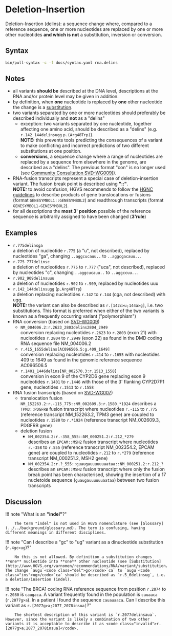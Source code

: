# Deletion-Insertion

<!-- ## Definition -->

Deletion-Insertion (delins): a sequence change where, compared to a reference sequence, one or more nucleotides are replaced by one or more other nucleotides **and which is not** a substitution, inversion or conversion.

## Syntax

```sh exec="true"
bin/pull-syntax -c -f docs/syntax.yaml rna.delins
```

## Notes

- all variants **should be** described at the DNA level, descriptions at the RNA and/or protein level may be given in addition.
- by definition, when **one** nucleotide is replaced by **one** other nucleotide the change is a [substitution](substitution.md).
- two variants separated by one or more nucleotides should preferably be described individually and **not** as a "delins"
    - exception: two variants separated by one nucleotide, together affecting one amino acid, should be described as a "delins" (e.g. `r.142_144delinsugg` `p.(Arg48Trp)`).<br>
      **NOTE:** this prevents tools predicting the consequences of a variant to make conflicting and incorrect predictions of two different substitutions at one position.
    - **conversions**, a sequence change where a range of nucleotides are replaced by a sequence from elsewhere in the genome, are described as a "delins". The previous format "con" is no longer used (see [Community Consultation SVD-WG009)](../../consultation/SVD-WG009.md)).
- RNA-fusion transcripts represent a special case of deletion-insertion variant. The fusion break point is described using **"::"**.<br>
  **NOTE:** to avoid confusion, HGVS recommends to follow the [HGNC guidelines](https://www.genenames.org/about/guidelines/) to describe products of gene translocations or fusions (format `GENESYMBOL1::GENESYMBOL2`) and readthrough transcripts (format `GENESYMBOL1-GENESYMBOL2`).
- for all descriptions the **most 3' position** possible of the reference sequence is arbitrarily assigned to have been changed (**3'rule**)

## Examples

- `r.775delinsga`<br>
  a deletion of nucleotide `r.775` (a "u", not described), replaced by nucleotides "ga", changing `..aggc`<code class="del">u</code>`cauu..` to `..aggc`<code class="ins">ga</code>`cauu..`.
- `r.775_777delinsc`<br>
  a deletion of nucleotides `r.775` to `r.777` ("uca", not described), replaced by nucleotides "c", changing `..aggc`<code class="del">uca</code>`uu..` to `..aggc`<code class="ins">c</code>`uu..`.
- `r.902_909delinsuuu`<br>
  a deletion of nucleotides `r.902` to `r.909`, replaced by nucleotides uuu
- `r.142_144delinsugg` (`p.Arg48Trp`)<br>
  a deletion replacing nucleotides `r.142` to `r.144` (cga, not described) with ugg.<br>
  **NOTE:** the variant can also be described as `r.[142c>u;144a>g]`, i.e. two substitutions. This format is preferred when either of the two variants is known as a frequently occurring variant ("polymorphism")
- RNA conversion (based on [SVD-WG009](../../consultation/SVD-WG009.md))
    - `NM_004006.2:r.2623_2803delins2804_2949`<br>
      conversion replacing nucleotides `r.2623` to `r.2803` (exon 21) with nucleotides `r.2804` to `r.2949` (exon 22) as found in the DMD coding RNA sequence file NM_004006.2
    - `r.415_1655delins[AC096506.5:g.409_1649]`<br>
      conversion replacing nucleotides `r.414` to `r.1655` with nucleotides 409 to 1649 as found in the genomic reference sequence AC096506.5
    - `r.1401_1446delins[NR_002570.3:r.1513_1558]`<br>
      conversion in exon 9 of the CYP2D6 gene replacing exon 9 nucleotides `r.1401` to `r.1446` with those of the 3' flanking CYP2D7P1 gene, nucleotides `r.1513` to `r.1558`
- RNA fusion transcripts (based on [SVD-WG007](../../consultation/SVD-WG007.md))
    - translocation fusion<br>
      `NM_152263.2:r.-115_775::NM_002609.3:r.1580_*1924` describes a `TPM3::PDGFRB` fusion transcript where nucleotides `r.-115` to `r.775` (reference transcript NM_152263.2, TPM3 gene) are coupled to nucleotides `r.1580` to `r.*1924` (reference transcript NM_002609.3, PDGFRB gene)
    - deletion fusion
        - `NM_002354.2:r.-358_555::NM_000251.2:r.212_*279`<br>
          describes an `EPCAM::MSH2` fusion transcript where nucleotides `r.-358` to `r.555` (reference transcript NM_002354.2, EPCAM gene) are coupled to nucleotides `r.212` to `r.*279` (reference transcript NM_000251.2, MSH2 gene)
        - `NM_002354.2:r.?_555::guaugauuuuuuaataa::NM_000251.2:r.212_?`<br>
          describes an `EPCAM::MSH2` fusion transcript where only the fusion break point has been characterised, showing the insertion of a 17 nucletoide sequence (`guaugauuuuuuaataa`) between two fusion transcripts

## Discussion

!!! note "What is an **"indel"**?"

        The term "indel" is not used in HGVS nomenclature (see [Glossary](../../background/glossary.md). The term is confusing, having different meanings in different disciplines.

!!! note "Can I describe a "gc" to "ug" variant as a dinucleotide substitution (<code class="invalid">r.4gc>ug</code>)?"

        No this is not allowed. By definition a substitution changes **one** nucleotide into **one** other nucleotide (see [Substitution](http://www.HGVS.org/varnomen/recommendations/RNA/variant/substitution/)). The change `augu`<code class="del">gc</code>`ca` to `augu`<code class="ins">ug</code>`ca` should be described as `r.5_6delinsug`, i.e. a deletion/insertion (indel).

!!! note "The BRCA1 coding RNA reference sequence from position `r.2074` to `r.2080` is `caugaca`. A variant frequently found in the population is `cau`<code class="sub">a</code>`aca` (`r.2077g>a`). In a patient I found the sequence `cau`<code class="sub">a</code><code class="ins">ua</code>`aca`. Can I describe this variant as <code class="invalid">r.[2077g>a;2077_2078insua]</code>?"

        The shortest description of this variant is `r.2077delinsaua`. However, since the variant is likely a combination of two other variants it is acceptable to describe it as <code class="invalid">r.[2077g>a;2077_2078insua]</code>.
